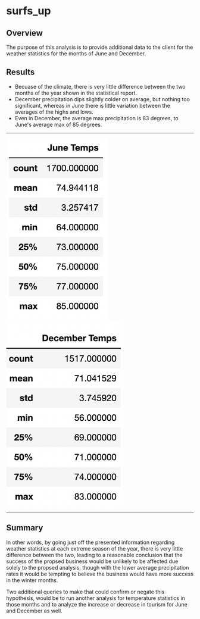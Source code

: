 # surfs_up

## Overview
The purpose of this analysis is to provide additional data to the client for the weather statistics for the months of June and December.

## Results
* Becuase of the climate, there is very little difference between the two months of the year shown in the statistical report.
* December precipitation dips slightly colder on average, but nothing too significant, whereas in June there is little variation between the averages of the highs and lows.
* Even in December, the average max precipitation is 83 degrees, to June's average max of 85 degrees.
--------------------------------------------------------------------------------------------------------------------------------------------
![June_Temps](June_Temps.png)
![Dec_Temps](Dec_Temps.png)


--------------------------------------------------------------------------------------------------------------------------------------------

## Summary
In other words, by going just off the presented information regarding weather statistics at each extreme season of the year, there is very little difference between the two, leading to a reasonable conclusion that the success of the propsed business would be unlikely to be affected due solely to the propsed analysis, though with the lower average precipitation rates it would be tempting to believe the business would have more success in the winter months.

Two additional queries to make that could confirm or negate this hypothesis, would be to run another analysis for temperature statistics in those months and to analyze the increase or decrease in tourism for June and December as well.
